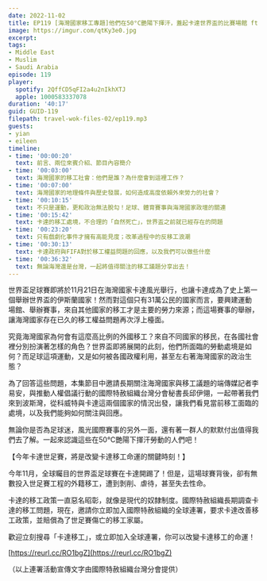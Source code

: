 ```yaml
---
date: 2022-11-02
title: EP119 [海灣國家移工專題]他們在50°C艷陽下揮汗，蓋起卡達世界盃的比賽場館 ft. 端傳媒記者 李易安 & 國際特赦組織台灣分會秘書長 邱伊翎
image: https://imgur.com/qtKy3e0.jpg
excerpt: 
tags:
- Middle East
- Muslim
- Saudi Arabia
episode: 119
player:
  spotify: 2QffCD5qFI2a4u2nIkhXTJ
  apple: 1000583337078
duration: '40:17'
guid: GUID-119
filepath: travel-wok-files-02/ep119.mp3
guests:
- yian
- eileen
timeline:
- time: '00:00:20'
  text: 前言、兩位來賓介紹、節目內容簡介
- time: '00:03:00'
  text: 海灣國家的移工社會：他們是誰？為什麼會到這裡工作？
- time: '00:07:00'
  text: 海灣國家的地理條件與歷史發展，如何造成高度依賴外來勞力的社會？
- time: '00:10:15'
  text: 不只是運動，更和政治無法脫勾！足球、體育賽事與海灣國家政壇的關連
- time: '00:15:42'
  text: 卡達的移工處境，不合理的「自然死亡」，世界盃之前就已經存在的問題
- time: '00:23:20'
  text: 只有戲劇化事件才擁有高能見度；改革過程中的反移工浪潮
- time: '00:30:13'
  text: 卡達政府與FIFA對於移工權益問題的回應，以及我們可以做些什麼
- time: '00:36:32'
  text: 無論海灣還是台灣，一起將值得關注的移工議題分享出去！
---
```

世界盃足球賽即將於11月21日在海灣國家卡達風光舉行，也讓卡達成為了史上第一個舉辦世界盃的伊斯蘭國家！然而對這個只有31萬公民的國家而言，要興建運動場館、舉辦賽事，來自其他國家的移工才是主要的勞力來源；而這場賽事的舉辦，讓海灣國家存在已久的移工權益問題再次浮上檯面。

究竟海灣國家為何會有這麼高比例的外國移工？來自不同國家的移民，在各國社會裡分別扮演著怎樣的角色？世界盃即將展開的此刻，他們所面臨的勞動處境是如何？而足球這項運動，又是如何被各國政權利用，甚至左右著海灣國家的政治生態？

為了回答這些問題，本集節目中邀請長期關注海灣國家與移工議題的端傳媒記者李易安，與推動人權倡議行動的國際特赦組織台灣分會秘書長邱伊翎，一起帶著我們來到波斯灣，從科威特與卡達這兩個國家的情況出發，讓我們看見當前移工面臨的處境，以及我們能夠如何關注與回應。

無論你是否為足球迷，風光國際賽事的另外一面，還有著一群人的默默付出值得我們去了解。一起來認識這些在50°C艷陽下揮汗勞動的人們吧！

【今年卡達世足賽，將是改變卡達移工命運的關鍵時刻！】

今年11月，全球矚目的世界盃足球賽在卡達開踢了！但是，這場球賽背後，卻有無數投入世足賽工程的外籍移工，遭到剝削、虐待，甚至失去性命。

卡達的移工政策一直惡名昭彰，就像是現代的奴隸制度。國際特赦組織長期調查卡達的移工問題，現在，邀請你立即加入國際特赦組織的全球連署，要求卡達改善移工政策，並賠償為了世足賽傷亡的移工家屬。

歡迎立刻搜尋「卡達移工」，或立即加入全球連署，你可以改變卡達移工的命運！

[https://reurl.cc/RO1bgZ](https://reurl.cc/RO1bgZ)

（以上連署活動宣傳文字由國際特赦組織台灣分會提供）
